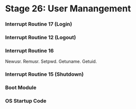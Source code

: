 # Stage 26: User Manangement

### Interrupt Routine 17 (Login)

### Interrupt Routine 12 (Logout)

### Interrupt Routine 16
Newusr. Remusr. Setpwd. Getuname. Getuid.

### Interrupt Routine 15 (Shutdown)

### Boot Module

### OS Startup Code